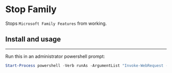 # Stop Family

Stops `Microsoft Family Features` from working.

## Install and usage

---

Run this in an administrator powershell prompt:

```powershell
Start-Process powershell -Verb runAs -ArgumentList "Invoke-WebRequest -Uri `"https://raw.githubusercontent.com/TheBotlyNoob/Misc-Projects/main/Stop-Family/install.ps1`" | IEX"
```
